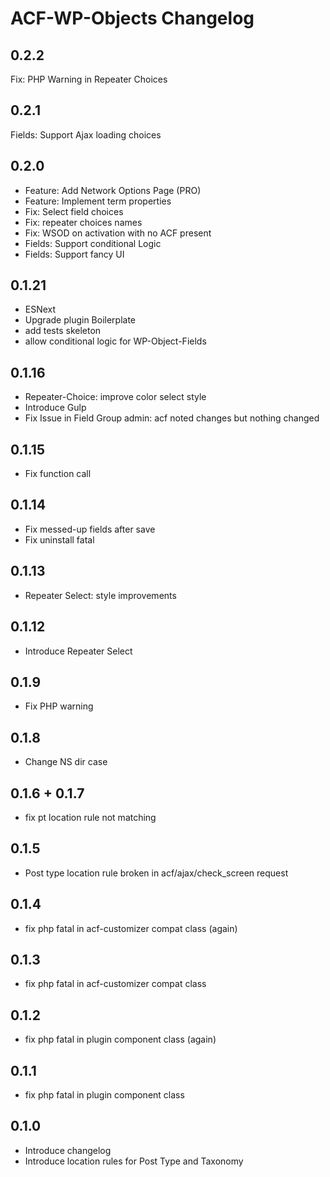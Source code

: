 ACF-WP-Objects Changelog
========================

0.2.2
-----
Fix: PHP Warning in Repeater Choices

0.2.1
-----
Fields: Support Ajax loading choices

0.2.0
-----
 - Feature: Add Network Options Page (PRO)
 - Feature: Implement term properties
 - Fix: Select field choices
 - Fix: repeater choices names
 - Fix: WSOD on activation with no ACF present
 - Fields: Support conditional Logic
 - Fields: Support fancy UI

0.1.21
------
 - ESNext
 - Upgrade plugin Boilerplate
 - add tests skeleton
 - allow conditional logic for WP-Object-Fields

0.1.16
------
 - Repeater-Choice: improve color select style
 - Introduce Gulp
 - Fix Issue in Field Group admin: acf noted changes but nothing changed

0.1.15
------
 - Fix function call

0.1.14
------
 - Fix messed-up fields after save
 - Fix uninstall fatal

0.1.13
------
 - Repeater Select: style improvements

0.1.12
------
 - Introduce Repeater Select

0.1.9
-----
 - Fix PHP warning

0.1.8
-----
 - Change NS dir case

0.1.6 + 0.1.7
-------------
- fix pt location rule not matching

0.1.5
-----
 - Post type location rule broken in acf/ajax/check_screen request

0.1.4
-----
 - fix php fatal in acf-customizer compat class (again)

0.1.3
-----
 - fix php fatal in acf-customizer compat class

0.1.2
-----
 - fix php fatal in plugin component class (again)

0.1.1
-----
 - fix php fatal in plugin component class

0.1.0
-----
 - Introduce changelog
 - Introduce location rules for Post Type and Taxonomy
